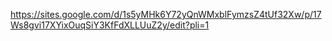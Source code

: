 https://sites.google.com/d/1s5yMHk6Y72yQnWMxblFymzsZ4tUf32Xw/p/17Ws8gvi17XYixOuqSiY3KfFdXLLUuZ2y/edit?pli=1
